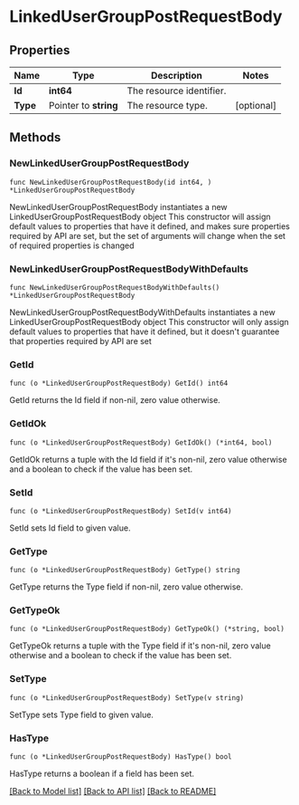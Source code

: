 # LinkedUserGroupPostRequestBody

## Properties

Name | Type | Description | Notes
------------ | ------------- | ------------- | -------------
**Id** | **int64** | The resource identifier. | 
**Type** | Pointer to **string** | The resource type. | [optional] 

## Methods

### NewLinkedUserGroupPostRequestBody

`func NewLinkedUserGroupPostRequestBody(id int64, ) *LinkedUserGroupPostRequestBody`

NewLinkedUserGroupPostRequestBody instantiates a new LinkedUserGroupPostRequestBody object
This constructor will assign default values to properties that have it defined,
and makes sure properties required by API are set, but the set of arguments
will change when the set of required properties is changed

### NewLinkedUserGroupPostRequestBodyWithDefaults

`func NewLinkedUserGroupPostRequestBodyWithDefaults() *LinkedUserGroupPostRequestBody`

NewLinkedUserGroupPostRequestBodyWithDefaults instantiates a new LinkedUserGroupPostRequestBody object
This constructor will only assign default values to properties that have it defined,
but it doesn't guarantee that properties required by API are set

### GetId

`func (o *LinkedUserGroupPostRequestBody) GetId() int64`

GetId returns the Id field if non-nil, zero value otherwise.

### GetIdOk

`func (o *LinkedUserGroupPostRequestBody) GetIdOk() (*int64, bool)`

GetIdOk returns a tuple with the Id field if it's non-nil, zero value otherwise
and a boolean to check if the value has been set.

### SetId

`func (o *LinkedUserGroupPostRequestBody) SetId(v int64)`

SetId sets Id field to given value.


### GetType

`func (o *LinkedUserGroupPostRequestBody) GetType() string`

GetType returns the Type field if non-nil, zero value otherwise.

### GetTypeOk

`func (o *LinkedUserGroupPostRequestBody) GetTypeOk() (*string, bool)`

GetTypeOk returns a tuple with the Type field if it's non-nil, zero value otherwise
and a boolean to check if the value has been set.

### SetType

`func (o *LinkedUserGroupPostRequestBody) SetType(v string)`

SetType sets Type field to given value.

### HasType

`func (o *LinkedUserGroupPostRequestBody) HasType() bool`

HasType returns a boolean if a field has been set.


[[Back to Model list]](../README.md#documentation-for-models) [[Back to API list]](../README.md#documentation-for-api-endpoints) [[Back to README]](../README.md)


